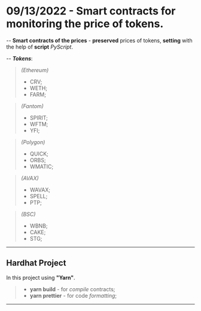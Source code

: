# 09/13/2022 - Smart contracts for monitoring the price of tokens.
--
**Smart contracts of the prices** - **preserved** prices of tokens, **setting** with the help of **script** _PyScript_.

-- 
___Tokens___:
>_(Ethereum)_
> + CRV;
> + WETH;
> + FARM;

>_(Fantom)_
> + SPIRIT;
> + WFTM;
> + YFI;

>_(Polygon)_
> + QUICK;
> + ORBS;
> + WMATIC;

>_(AVAX)_
> + WAVAX;
> + SPELL;
> + PTP;

>_(BSC)_
> + WBNB;
> + CAKE;
> + STG;

---
## Hardhat Project

In this project using **"Yarn"**.

> + **yarn build** - for _compile_ contracts;
> + **yarn prettier** - for code _formatting_;

---


